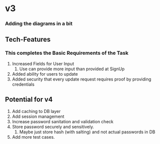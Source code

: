 # v3 #

### Adding the diagrams in a bit ###

## Tech-Features ##

### This completes the Basic Requirements of the Task ###

1. Increased Fields for User Input
   1. Use can provide more input than provided at SignUp
2. Added ability for users to update 
3. Added security that every update request requires proof by providing credentials

## Potential for v4 ##

1. Add caching to DB layer
2. Add session management
3. Increase password sanitation and validation check
4. Store password securely and sensitively.
   1. Maybe just store hash (with salting) and not actual passwords in DB
5. Add more test cases.
